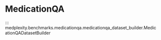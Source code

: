 # MedicationQA

::: medplexity.benchmarks.medicationqa.medicationqa_dataset_builder.MedicationQADatasetBuilder
